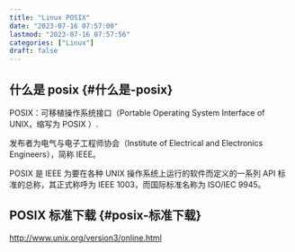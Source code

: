 ```yaml
---
title: "Linux POSIX"
date: "2023-07-16 07:57:00"
lastmod: "2023-07-16 07:57:56"
categories: ["Linux"]
draft: false
---
```


## 什么是 posix {#什么是-posix}

POSIX：可移植操作系统接口（Portable Operating System Interface of UNIX，缩写为 POSIX ）.

发布者为电气与电子工程师协会（Institute of Electrical and Electronics Engineers），简称 IEEE。

POSIX 是 IEEE 为要在各种 UNIX 操作系统上运行的软件而定义的一系列 API 标准的总称，其正式称呼为 IEEE 1003，而国际标准名称为 ISO/IEC 9945。


## POSIX 标准下载 {#posix-标准下载}

<http://www.unix.org/version3/online.html>